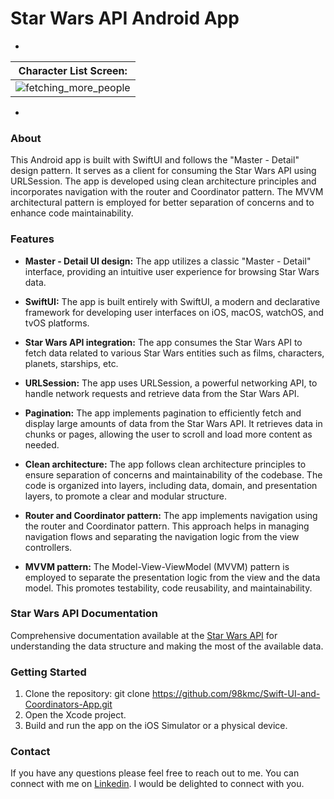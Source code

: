 # Star Wars API Android App

-
|   Character List Screen:  |  
| :-----------------------: | 
| ![fetching_more_people](https://github.com/98kmc/Swift-UI-and-Coordinators-App/assets/109832770/7dd91e21-e2a1-4b1c-941c-8cb35d7f7daa) 

-
### About
This Android app is built with SwiftUI and follows the "Master - Detail" design pattern. It serves as a client for consuming the Star Wars API using URLSession. The app is developed using clean architecture principles and incorporates navigation with the router and Coordinator pattern. The MVVM architectural pattern is employed for better separation of concerns and to enhance code maintainability.

### Features

- **Master - Detail UI design:** The app utilizes a classic "Master - Detail" interface, providing an intuitive user experience for browsing Star Wars data.

- **SwiftUI:** The app is built entirely with SwiftUI, a modern and declarative framework for developing user interfaces on iOS, macOS, watchOS, and tvOS platforms.

- **Star Wars API integration:** The app consumes the Star Wars API to fetch data related to various Star Wars entities such as films, characters, planets, starships, etc.

- **URLSession:** The app uses URLSession, a powerful networking API, to handle network requests and retrieve data from the Star Wars API.

- **Pagination:** The app implements pagination to efficiently fetch and display large amounts of data from the Star Wars API. It retrieves data in chunks or pages, allowing the user to scroll and load more content as needed.

- **Clean architecture:** The app follows clean architecture principles to ensure separation of concerns and maintainability of the codebase. The code is organized into layers, including data, domain, and presentation layers, to promote a clear and modular structure.

- **Router and Coordinator pattern:** The app implements navigation using the router and Coordinator pattern. This approach helps in managing navigation flows and separating the navigation logic from the view controllers.

- **MVVM pattern:** The Model-View-ViewModel (MVVM) pattern is employed to separate the presentation logic from the view and the data model. This promotes testability, code reusability, and maintainability.

### Star Wars API Documentation
Comprehensive documentation available at the [Star Wars API](https://swapi.dev/) for understanding the data structure and making the most of the available data.

### Getting Started

1. Clone the repository: git clone https://github.com/98kmc/Swift-UI-and-Coordinators-App.git
2. Open the Xcode project.
3. Build and run the app on the iOS Simulator or a physical device.

### Contact
If you have any questions please feel free to reach out to me. You can connect with me on [Linkedin](https://www.linkedin.com/in/cmiguel98/). I would be delighted to connect with you.
